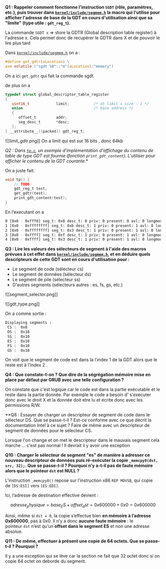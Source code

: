 

**Q1 : Rappeler comment fonctionne l'instruction `SGDT` (rôle, paramètres, etc.), puis trouver dans [`kernel/include/segmem.h`](https://file+.vscode-resource.vscode-cdn.net/home/leandro/Documents/TLS-SEC/TLS-SEC/OS/cadenOS/kernel/include/segmem.h) la macro qui l'utilise pour afficher l'adresse de base de la GDT en cours d'utilisation ainsi que sa "limite" (type utile : `gdt_reg_t`).**


La commande `SGDT x` => store la GDTR (Global description table register) à l'adresse x. Cela permet donc de recupérer le GDTR dans X  et de pouvoir le lire plus tard

Dans  [`kernel/include/segmem.h`](https://file+.vscode-resource.vscode-cdn.net/home/leandro/Documents/TLS-SEC/TLS-SEC/OS/cadenOS/kernel/include/segmem.h) on a : 

```c
#define get_gdtr(aLocation) \
asm volatile ("sgdt %0"::"m"(aLocation):"memory")
```

On  a ici `get_gdtr` qui fait la commande sgdt

de plus on a 
```c
typedef struct global_descriptor_table_register
{
   uint16_t            limit;           /* dt limit = size - 1 */ 
   union                                /* base address */       
   {
      offset_t         addr;                                     
      seg_desc_t       *desc;                                    
   };
} __attribute__((packed)) gdt_reg_t;
```

![[limit_gdtr.png]]
On a limit qui est  sur 16 bits ,  donc 64kb

**Q2* : Dans [`tp.c`](https://file+.vscode-resource.vscode-cdn.net/home/leandro/Documents/TLS-SEC/TLS-SEC/OS/cadenOS/tp1/tp.c), un exemple d'implémentation d'affichage du contenu de table de type GDT est fournie (fonction `print_gdt_content`). L'utiliser pour afficher le contenu de la GDT courante.**

On a juste fait: 

```c
void tp() {
    // TODO
    gdt_reg_t test;
    get_gdtr(test);
    print_gdt_content(test);
}
```


En l'executant on a 

```bash
0 [0x0 - 0xfff0] seg_t: 0x0 desc_t: 0 priv: 0 present: 0 avl: 0 longmode: 0 default: 0 gran: 0 
1 [0x0 - 0xffffffff] seg_t: 0xb desc_t: 1 priv: 0 present: 1 avl: 0 longmode: 0 default: 1 gran: 1 
2 [0x0 - 0xffffffff] seg_t: 0x3 desc_t: 1 priv: 0 present: 1 avl: 0 longmode: 0 default: 1 gran: 1 
3 [0x0 - 0xffff] seg_t: 0xf desc_t: 1 priv: 0 present: 1 avl: 0 longmode: 0 default: 0 gran: 0 
4 [0x0 - 0xffff] seg_t: 0x3 desc_t: 1 priv: 0 present: 1 avl: 0 longmode: 0 default: 0 gran: 0 
```





**Q3 : Lire les valeurs des sélecteurs de segment à l'aide des macros prévues à cet effet dans [`kernel/include/segmem.h`](https://file+.vscode-resource.vscode-cdn.net/home/leandro/Documents/TLS-SEC/TLS-SEC/OS/cadenOS/kernel/include/segmem.h), et en déduire quels descripteurs de cette GDT sont en cours d'utilisation pour :**

- Le segment de code (sélecteur cs)
- Le segment de données (sélecteur ds)
- Le segment de pile (sélecteur ss)
- D'autres segments (sélecteurs autres : es, fs, gs, etc.)

![[segment_selector.png]]

![[gdt_type.png]]


On  a comme sortie : 
```bash
Displaying segments :
 CS :  0x8
 DS :  0x10
 SS :  0x10
 ES :  0x10
 FS :  0x10
 GS :  0x10

```

On voit que le segment de code est dans la l'index 1 de la GDT alors que le reste est à l'index 2 .

**Q4 : Que constate-t-on ? Que dire de la ségrégation mémoire mise en place par défaut par GRUB avec une telle configuration ?**

On constate que c'est logique car le code est dans la partie exécutable et le reste dans la partie donnée.  Par exemple le code a besoin d' s'executer donc avec le droit X et la donnée doit etre lu et écrite donc avec les permissions R/W.


**Q8 : Essayer de charger un descripteur de segment de code dans le sélecteur
  DS. Que se passe-t-il ? Est-ce conforme avec ce que décrit la documentation
  Intel à ce sujet ? Faire de même avec un descripteur de segment de données
  pour le sélecteur CS.

Lorsque l'on change et on met le descripteur dans le mauvais segment cela marche ... c'est pas normal ! Il devrait il y avoir une exception

**Q10 : Charger le sélecteur de segment "es" de manière à adresser ce nouveau descripteur de données puis ré-exécuter la copie `_memcpy8(dst, src, 32);`. Que se passe-t-il ? Pourquoi n’y a-t-il pas de faute mémoire alors que le pointeur `dst` est NULL ?**

L’instruction `_memcpy8()` repose sur l’instruction x86 `REP MOVSB`, qui copie de `[DS:ESI]` vers `[ES:EDI]`.

Ici, l’adresse de destination effective devient :
```math
adresse_physique = base_ES + offset_dst
                 = 0x600000 + 0x0
                 = 0x600000
```
Ainsi, même si `dst = 0`, la copie s’effectue bien **en mémoire à l’adresse 0x600000**, pas à 0x0.
Il n’y a donc **aucune faute mémoire** : le pointeur `dst` n’est qu’un **offset dans le segment ES** et non une adresse absolue.  


**Q11 : De même, effectuer à présent une copie de 64 octets. Que se passe-t-il ? Pourquoi ?**


Il y a une exception qui se lève car la section ne fait que 32 octet donc si on copie 64 octet on deborde du segment.